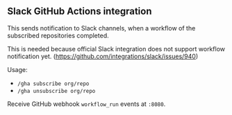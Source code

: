 ## Slack GitHub Actions integration

This sends notification to Slack channels, when a workflow of the subscribed
repositories completed.

This is needed because official Slack integration does not support workflow
notification yet. (https://github.com/integrations/slack/issues/940)

Usage:
- `/gha subscribe org/repo`
- `/gha unsubscribe org/repo`

Receive GitHub webhook `workflow_run` events at `:8080`.
